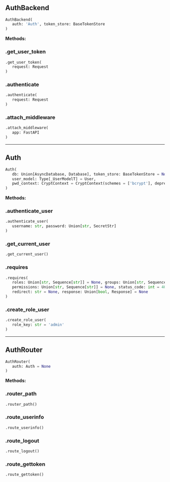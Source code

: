 #


## AuthBackend
```python 
AuthBackend(
   auth: 'Auth', token_store: BaseTokenStore
)
```




**Methods:**


### .get_user_token
```python
.get_user_token(
   request: Request
)
```


### .authenticate
```python
.authenticate(
   request: Request
)
```


### .attach_middleware
```python
.attach_middleware(
   app: FastAPI
)
```


----


## Auth
```python 
Auth(
   db: Union[AsyncDatabase, Database], token_store: BaseTokenStore = None,
   user_model: Type[_UserModelT] = User,
   pwd_context: CryptContext = CryptContext(schemes = ['bcrypt'], deprecated = 'auto')
)
```




**Methods:**


### .authenticate_user
```python
.authenticate_user(
   username: str, password: Union[str, SecretStr]
)
```


### .get_current_user
```python
.get_current_user()
```


### .requires
```python
.requires(
   roles: Union[str, Sequence[str]] = None, groups: Union[str, Sequence[str]] = None,
   permissions: Union[str, Sequence[str]] = None, status_code: int = 403,
   redirect: str = None, response: Union[bool, Response] = None
)
```


### .create_role_user
```python
.create_role_user(
   role_key: str = 'admin'
)
```


----


## AuthRouter
```python 
AuthRouter(
   auth: Auth = None
)
```




**Methods:**


### .router_path
```python
.router_path()
```


### .route_userinfo
```python
.route_userinfo()
```


### .route_logout
```python
.route_logout()
```


### .route_gettoken
```python
.route_gettoken()
```

